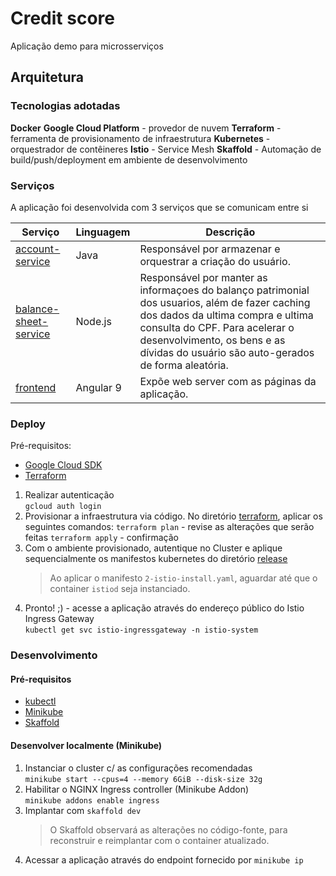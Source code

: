 # Credit score
Aplicação demo para microsserviços

## Arquitetura



### Tecnologias adotadas
**Docker**
**Google Cloud Platform** - provedor de nuvem
**Terraform** - ferramenta de provisionamento de infraestrutura
**Kubernetes** - orquestrador de contêineres
**Istio** - Service Mesh
**Skaffold** - Automação de build/push/deployment em ambiente de desenvolvimento


### Serviços

A aplicação foi desenvolvida com 3 serviços que se comunicam entre si

| Serviço   | Linguagem | Descrição
| --------- | ----------| ---------
[account-service](./src/account-service) |Java|Responsável por armazenar e orquestrar a criação do usuário.
[balance-sheet-service](./src/balance-sheet-service) |Node.js|Responsável por manter as informaçoes do balanço patrimonial dos usuarios, além de fazer caching dos dados da ultima compra e ultima consulta do CPF. Para acelerar o desenvolvimento, os bens e as dívidas do usuário são auto-gerados de forma aleatória.
[frontend](./src/frontend) |Angular 9|Expõe web server com as páginas da aplicação.

### Deploy

Pré-requisitos:
- [Google Cloud SDK](https://cloud.google.com/sdk/install)
- [Terraform](https://www.terraform.io/)

1. Realizar autenticação  
`gcloud auth login`  
2. Provisionar a infraestrutura via código. No diretório [terraform](./terraform), aplicar os seguintes comandos:
`terraform plan` - revise as alterações que serão feitas
`terraform apply` - confirmação
3. Com o ambiente provisionado, autentique no Cluster e aplique sequencialmente os manifestos kubernetes do diretório [release](./release)
    > Ao aplicar o manifesto `2-istio-install.yaml`, aguardar até que o container `istiod` seja instanciado.
4. Pronto! ;) - acesse a aplicação através do endereço público do Istio Ingress Gateway  
`kubectl get svc istio-ingressgateway -n istio-system`

### Desenvolvimento

#### Pré-requisitos

- [kubectl](https://kubernetes.io/docs/tasks/tools/install-kubectl/)
- [Minikube](https://kubernetes.io/docs/setup/minikube/)
- [Skaffold]( https://skaffold.dev/docs/install/)

#### Desenvolver localmente (Minikube)
1. Instanciar o cluster c/ as configurações recomendadas  
`minikube start --cpus=4 --memory 6GiB --disk-size 32g`
2. Habilitar o NGINX Ingress controller (Minikube Addon)  
`minikube addons enable ingress`
3. Implantar com `skaffold dev`  
    >O Skaffold observará as alterações no código-fonte, para  reconstruir e reimplantar com o container atualizado.
4. Acessar a aplicação através do endpoint fornecido por `minikube ip`
